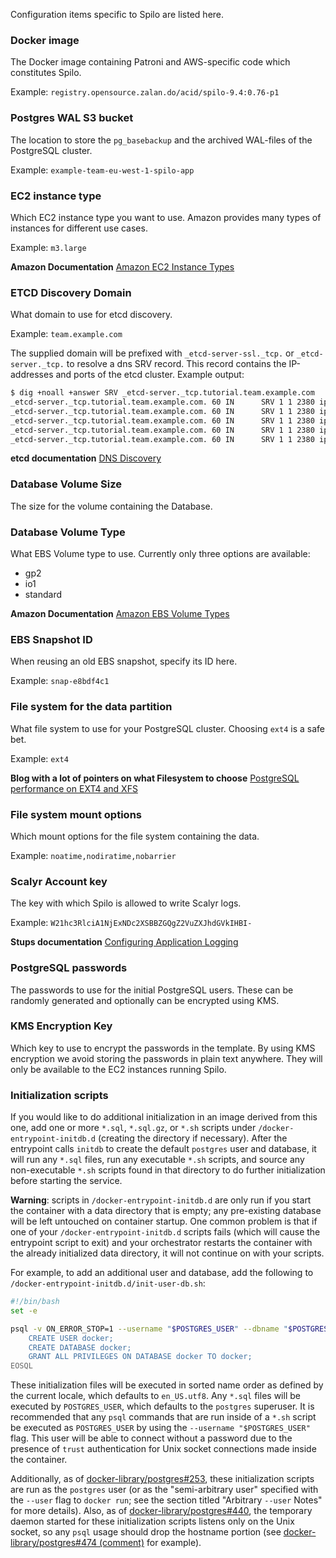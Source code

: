 Configuration items specific to Spilo are listed here.

### Docker image
The Docker image containing Patroni and AWS-specific code which constitutes Spilo.

Example: `registry.opensource.zalan.do/acid/spilo-9.4:0.76-p1`

### Postgres WAL S3 bucket
The location to store the `pg_basebackup` and the archived WAL-files of the PostgreSQL cluster.

Example: `example-team-eu-west-1-spilo-app`

### EC2 instance type
Which EC2 instance type you want to use. Amazon provides many types of instances for different use cases.

Example: `m3.large`

**Amazon Documentation** [Amazon EC2 Instance Types](https://aws.amazon.com/ec2/instance-types/)


### ETCD Discovery Domain
What domain to use for etcd discovery.

Example: `team.example.com`

The supplied domain will be prefixed with `_etcd-server-ssl._tcp.` or `_etcd-server._tcp.` to
resolve a dns SRV record. This record contains the IP-addresses and ports of the etcd cluster. Example output:

```bash
$ dig +noall +answer SRV _etcd-server._tcp.tutorial.team.example.com
_etcd-server._tcp.tutorial.team.example.com. 60 IN      SRV 1 1 2380 ip-172-31-152-102.eu-west-1.compute.internal.
_etcd-server._tcp.tutorial.team.example.com. 60 IN      SRV 1 1 2380 ip-172-31-152-103.eu-west-1.compute.internal.
_etcd-server._tcp.tutorial.team.example.com. 60 IN      SRV 1 1 2380 ip-172-31-161-166.eu-west-1.compute.internal.
_etcd-server._tcp.tutorial.team.example.com. 60 IN      SRV 1 1 2380 ip-172-31-131-14.eu-west-1.compute.internal.
_etcd-server._tcp.tutorial.team.example.com. 60 IN      SRV 1 1 2380 ip-172-31-131-15.eu-west-1.compute.internal.
```

**etcd documentation** [DNS Discovery](https://github.com/coreos/etcd/blob/master/Documentation/clustering.md#dns-discovery)

### Database Volume Size
The size for the volume containing the Database.

### Database Volume Type
What EBS Volume type to use. Currently only three options are available:

* gp2
* io1
* standard

**Amazon Documentation** [Amazon EBS Volume Types](http://docs.aws.amazon.com/AWSEC2/latest/UserGuide/EBSVolumeTypes.html)

### EBS Snapshot ID
When reusing an old EBS snapshot, specify its ID here.

Example: `snap-e8bdf4c1`

### File system for the data partition
What file system to use for your PostgreSQL cluster. Choosing `ext4` is a safe bet.

Example: `ext4`

**Blog with a lot of pointers on what Filesystem to choose**
[PostgreSQL performance on EXT4 and XFS](http://blog.pgaddict.com/posts/postgresql-performance-on-ext4-and-xfs)

### File system mount options
Which mount options for the file system containing the data.

Example: `noatime,nodiratime,nobarrier`

### Scalyr Account key
The key with which Spilo is allowed to write Scalyr logs.

Example: `W21hc3RlciA1NjExNDc2XSBBZGQgZ2VuZXJhdGVkIHBI-`

**Stups documentation**
[Configuring Application Logging](http://stups.readthedocs.org/en/latest/user-guide/standalone-deployment.html#optional-configuring-application-logging)

### PostgreSQL passwords
The passwords to use for the initial PostgreSQL users. These can be randomly generated and optionally can be encrypted
using KMS.

### KMS Encryption Key
Which key to use to encrypt the passwords in the template. By using KMS encryption we avoid storing the passwords
in plain text anywhere. They will only be available to the EC2 instances running Spilo.

### Initialization scripts

If you would like to do additional initialization in an image derived from this one, add one or more `*.sql`, `*.sql.gz`, or `*.sh` scripts under `/docker-entrypoint-initdb.d` (creating the directory if necessary). After the entrypoint calls `initdb` to create the default `postgres` user and database, it will run any `*.sql` files, run any executable `*.sh` scripts, and source any non-executable `*.sh` scripts found in that directory to do further initialization before starting the service.

**Warning**: scripts in `/docker-entrypoint-initdb.d` are only run if you start the container with a data directory that is empty; any pre-existing database will be left untouched on container startup. One common problem is that if one of your `/docker-entrypoint-initdb.d` scripts fails (which will cause the entrypoint script to exit) and your orchestrator restarts the container with the already initialized data directory, it will not continue on with your scripts.

For example, to add an additional user and database, add the following to `/docker-entrypoint-initdb.d/init-user-db.sh`:

```bash
#!/bin/bash
set -e

psql -v ON_ERROR_STOP=1 --username "$POSTGRES_USER" --dbname "$POSTGRES_DB" <<-EOSQL
	CREATE USER docker;
	CREATE DATABASE docker;
	GRANT ALL PRIVILEGES ON DATABASE docker TO docker;
EOSQL
```

These initialization files will be executed in sorted name order as defined by the current locale, which defaults to `en_US.utf8`. Any `*.sql` files will be executed by `POSTGRES_USER`, which defaults to the `postgres` superuser. It is recommended that any `psql` commands that are run inside of a `*.sh` script be executed as `POSTGRES_USER` by using the `--username "$POSTGRES_USER"` flag. This user will be able to connect without a password due to the presence of `trust` authentication for Unix socket connections made inside the container.

Additionally, as of [docker-library/postgres#253](https://github.com/docker-library/postgres/pull/253), these initialization scripts are run as the `postgres` user (or as the "semi-arbitrary user" specified with the `--user` flag to `docker run`; see the section titled "Arbitrary `--user` Notes" for more details). Also, as of [docker-library/postgres#440](https://github.com/docker-library/postgres/pull/440), the temporary daemon started for these initialization scripts listens only on the Unix socket, so any `psql` usage should drop the hostname portion (see [docker-library/postgres#474 (comment)](https://github.com/docker-library/postgres/issues/474#issuecomment-416914741) for example).
